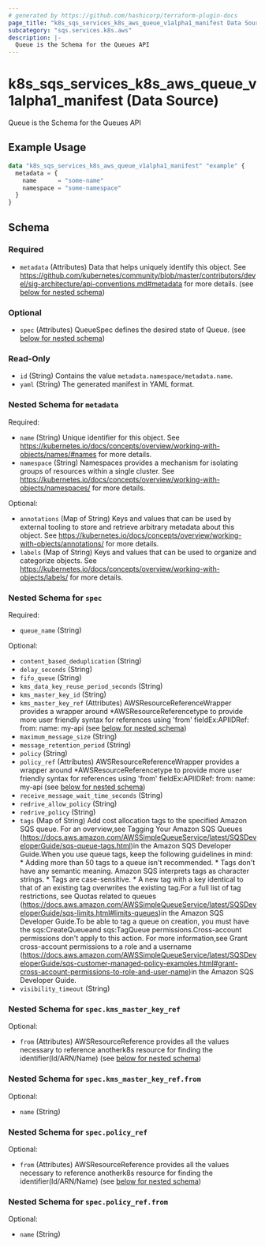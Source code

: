 ```yaml
---
# generated by https://github.com/hashicorp/terraform-plugin-docs
page_title: "k8s_sqs_services_k8s_aws_queue_v1alpha1_manifest Data Source - terraform-provider-k8s"
subcategory: "sqs.services.k8s.aws"
description: |-
  Queue is the Schema for the Queues API
---
```


# k8s_sqs_services_k8s_aws_queue_v1alpha1_manifest (Data Source)

Queue is the Schema for the Queues API

## Example Usage

```terraform
data "k8s_sqs_services_k8s_aws_queue_v1alpha1_manifest" "example" {
  metadata = {
    name      = "some-name"
    namespace = "some-namespace"
  }
}
```

<!-- schema generated by tfplugindocs -->
## Schema

### Required

- `metadata` (Attributes) Data that helps uniquely identify this object. See https://github.com/kubernetes/community/blob/master/contributors/devel/sig-architecture/api-conventions.md#metadata for more details. (see [below for nested schema](#nestedatt--metadata))

### Optional

- `spec` (Attributes) QueueSpec defines the desired state of Queue. (see [below for nested schema](#nestedatt--spec))

### Read-Only

- `id` (String) Contains the value `metadata.namespace/metadata.name`.
- `yaml` (String) The generated manifest in YAML format.

<a id="nestedatt--metadata"></a>
### Nested Schema for `metadata`

Required:

- `name` (String) Unique identifier for this object. See https://kubernetes.io/docs/concepts/overview/working-with-objects/names/#names for more details.
- `namespace` (String) Namespaces provides a mechanism for isolating groups of resources within a single cluster. See https://kubernetes.io/docs/concepts/overview/working-with-objects/namespaces/ for more details.

Optional:

- `annotations` (Map of String) Keys and values that can be used by external tooling to store and retrieve arbitrary metadata about this object. See https://kubernetes.io/docs/concepts/overview/working-with-objects/annotations/ for more details.
- `labels` (Map of String) Keys and values that can be used to organize and categorize objects. See https://kubernetes.io/docs/concepts/overview/working-with-objects/labels/ for more details.


<a id="nestedatt--spec"></a>
### Nested Schema for `spec`

Required:

- `queue_name` (String)

Optional:

- `content_based_deduplication` (String)
- `delay_seconds` (String)
- `fifo_queue` (String)
- `kms_data_key_reuse_period_seconds` (String)
- `kms_master_key_id` (String)
- `kms_master_key_ref` (Attributes) AWSResourceReferenceWrapper provides a wrapper around *AWSResourceReferencetype to provide more user friendly syntax for references using 'from' fieldEx:APIIDRef:	from:	  name: my-api (see [below for nested schema](#nestedatt--spec--kms_master_key_ref))
- `maximum_message_size` (String)
- `message_retention_period` (String)
- `policy` (String)
- `policy_ref` (Attributes) AWSResourceReferenceWrapper provides a wrapper around *AWSResourceReferencetype to provide more user friendly syntax for references using 'from' fieldEx:APIIDRef:	from:	  name: my-api (see [below for nested schema](#nestedatt--spec--policy_ref))
- `receive_message_wait_time_seconds` (String)
- `redrive_allow_policy` (String)
- `redrive_policy` (String)
- `tags` (Map of String) Add cost allocation tags to the specified Amazon SQS queue. For an overview,see Tagging Your Amazon SQS Queues (https://docs.aws.amazon.com/AWSSimpleQueueService/latest/SQSDeveloperGuide/sqs-queue-tags.html)in the Amazon SQS Developer Guide.When you use queue tags, keep the following guidelines in mind:   * Adding more than 50 tags to a queue isn't recommended.   * Tags don't have any semantic meaning. Amazon SQS interprets tags as   character strings.   * Tags are case-sensitive.   * A new tag with a key identical to that of an existing tag overwrites   the existing tag.For a full list of tag restrictions, see Quotas related to queues (https://docs.aws.amazon.com/AWSSimpleQueueService/latest/SQSDeveloperGuide/sqs-limits.html#limits-queues)in the Amazon SQS Developer Guide.To be able to tag a queue on creation, you must have the sqs:CreateQueueand sqs:TagQueue permissions.Cross-account permissions don't apply to this action. For more information,see Grant cross-account permissions to a role and a username (https://docs.aws.amazon.com/AWSSimpleQueueService/latest/SQSDeveloperGuide/sqs-customer-managed-policy-examples.html#grant-cross-account-permissions-to-role-and-user-name)in the Amazon SQS Developer Guide.
- `visibility_timeout` (String)

<a id="nestedatt--spec--kms_master_key_ref"></a>
### Nested Schema for `spec.kms_master_key_ref`

Optional:

- `from` (Attributes) AWSResourceReference provides all the values necessary to reference anotherk8s resource for finding the identifier(Id/ARN/Name) (see [below for nested schema](#nestedatt--spec--kms_master_key_ref--from))

<a id="nestedatt--spec--kms_master_key_ref--from"></a>
### Nested Schema for `spec.kms_master_key_ref.from`

Optional:

- `name` (String)



<a id="nestedatt--spec--policy_ref"></a>
### Nested Schema for `spec.policy_ref`

Optional:

- `from` (Attributes) AWSResourceReference provides all the values necessary to reference anotherk8s resource for finding the identifier(Id/ARN/Name) (see [below for nested schema](#nestedatt--spec--policy_ref--from))

<a id="nestedatt--spec--policy_ref--from"></a>
### Nested Schema for `spec.policy_ref.from`

Optional:

- `name` (String)
